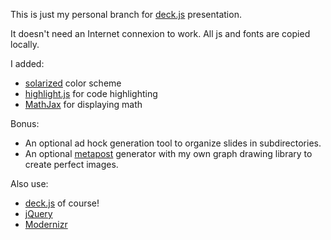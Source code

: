 This is just my personal branch for [deck.js](http://imakewebthings.github.com/deck.js) presentation.

It doesn't need an Internet connexion to work.
All js and fonts are copied locally.


I added:

- [solarized](http://ethanschoonover.com/solarized) color scheme
- [highlight.js](softwaremaniacs.org/soft/highlight/en) for code highlighting
- [MathJax](www.mathjax.org) for displaying math

Bonus:

- An optional ad hock generation tool to organize slides in subdirectories.
- An optional [metapost](www.tug.org/metapost.html) generator with my own graph drawing library to create perfect images.

Also use:

- [deck.js](http://imakewebthings.github.com/deck.js) of course!
- [jQuery](http://jquery.com)
- [Modernizr](http://modernizr.com)
